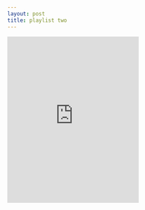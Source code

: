 ```yaml
---
layout: post
title: playlist two
---
```


<iframe src="https://open.spotify.com/embed/user/karaimusic/playlist/4cBD1yJJfqGly8xPdreHnw" width="300" height="380" frameborder="0" allowtransparency="true"></iframe>